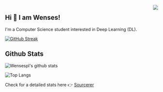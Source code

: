 <img align="right" src="https://visitor-badge.laobi.icu/badge?page_id=wensespl.wensespl&query_only=true&format=true" />

## Hi 👋 I am Wenses!
I'm a Computer Science student interested in Deep Learning (DL).

[![GitHub Streak](https://streak-stats.demolab.com/?user=wensespl&theme=radical)](https://git.io/streak-stats)

## Github Stats

![Wensespl's github stats](https://github-readme-stats.vercel.app/api?username=wensespl&show_icons=true&theme=radical)

![Top Langs](https://github-readme-stats.vercel.app/api/top-langs/?username=wensespl&theme=radical)

Check for a detailed stats here :point_right: [Sourcerer](https://sourcerer.io/wensespl)

<!--
**wencez432/wencez432** is a ✨ _special_ ✨ repository because its `README.md` (this file) appears on your GitHub profile.

Here are some ideas to get you started:

- 🔭 I’m currently working on ...
- 🌱 I’m currently learning ...
- 👯 I’m looking to collaborate on ...
- 🤔 I’m looking for help with ...
- 💬 Ask me about ...
- 📫 How to reach me: ...
- 😄 Pronouns: ...
- ⚡ Fun fact: ...
-->
